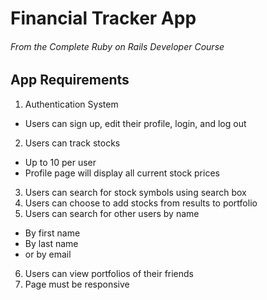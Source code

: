 # Financial Tracker App
###### From the Complete Ruby on Rails Developer Course

## App Requirements
1. Authentication System
- Users can sign up, edit their profile, login, and log out
2. Users can track stocks
- Up to 10 per user
- Profile page will display all current stock prices
3. Users can search for stock symbols using search box
4. Users can choose to add stocks from results to portfolio
5. Users can search for other users by name 
- By first name
- By last name
- or by email
6. Users can view portfolios of their friends
7. Page must be responsive
